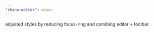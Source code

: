 ```yaml
---
"rhino-editor": minor
---
```


adjusted styles by reducing focus-ring and comibing editor + toolbar
